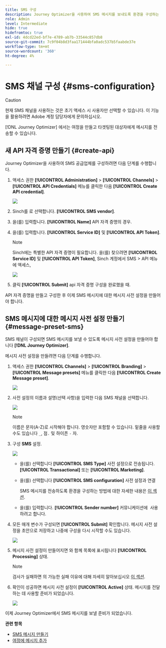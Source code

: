 ```yaml
---
title: SMS 구성
description: Journey Optimizer을 사용하여 SMS 메시지를 보내도록 환경을 구성하는 방법을 알아봅니다
role: Admin
level: Intermediate
hide: true
hidefromtoc: true
exl-id: 4dcd22ed-bf7e-4789-ab7b-33544c857db8
source-git-commit: 7c9f04b8d3faa171444bfa0adc537b5faabde37e
workflow-type: tm+mt
source-wordcount: '360'
ht-degree: 4%

---
```


# SMS 채널 구성 {#sms-configuration}

>[!CAUTION]
>
> 현재 SMS 채널을 사용하는 것은 초기 액세스 시 사용자만 선택할 수 있습니다. 이 기능을 활용하려면 Adobe 계정 담당자에게 문의하십시오.

[!DNL Journey Optimizer] 에서는 여정을 만들고 타겟팅된 대상자에게 메시지를 전송할 수 있습니다.

## 새 API 자격 증명 만들기 {#create-api}

Journey Optimizer을 사용하여 SMS 공급업체를 구성하려면 다음 단계를 수행합니다.

1. 액세스 권한 **[!UICONTROL Administration]** > **[!UICONTROL Channels]** > **[!UICONTROL API Credentials]** 메뉴를 클릭한 다음 **[!UICONTROL Create API credential]**.

   ![](assets/sms_4.png)

1. Sinch를 로 선택합니다. **[!UICONTROL SMS vendor]**.

1. 을(를) 입력합니다. **[!UICONTROL Name]** API 자격 증명의 경우.

1. 을(를) 입력합니다. **[!UICONTROL Service ID]** 및 **[!UICONTROL API Token]**.

   >[!NOTE]
   >
   > Sinch에는 특별한 API 자격 증명이 필요합니다. 을(를) 찾으려면 **[!UICONTROL Service ID]** 및 **[!UICONTROL API Token]**, Sinch 계정에서 SMS > API 메뉴에 액세스,

   ![](assets/sms_5.png)

1. 클릭 **[!UICONTROL Submit]** api 자격 증명 구성을 완료했을 때.

API 자격 증명을 만들고 구성한 후 이제 SMS 메시지에 대한 메시지 사전 설정을 만들어야 합니다.

## SMS 메시지에 대한 메시지 사전 설정 만들기 {#message-preset-sms}

SMS 채널이 구성되면 SMS 메시지를 보낼 수 있도록 메시지 사전 설정을 만들어야 합니다 **[!DNL Journey Optimizer]**.

메시지 사전 설정을 만들려면 다음 단계를 수행합니다.

1. 액세스 권한 **[!UICONTROL Channels]** > **[!UICONTROL Branding]** > **[!UICONTROL Message presets]** 메뉴를 클릭한 다음 **[!UICONTROL Create Message preset]**.

   ![](assets/preset-create.png)

1. 사전 설정의 이름과 설명(선택 사항)을 입력한 다음 SMS 채널을 선택합니다.

   ![](assets/sms_preset.png)

   >[!NOTE]
   >
   > 이름은 문자(A-Z)로 시작해야 합니다. 영숫자만 포함할 수 있습니다. 밑줄을 사용할 수도 있습니다 `_`, 점`.` 및 하이픈 `-` 자.

1. 구성 **SMS** 설정.

   ![](assets/preset-sms.png)

   * 을(를) 선택합니다 **[!UICONTROL SMS Type]** 사전 설정으로 전송됩니다. **[!UICONTROL Transactional]** 또는 **[!UICONTROL Marketing]**.

   * 을(를) 선택합니다 **[!UICONTROL SMS configuration]** 사전 설정과 연결

      SMS 메시지를 전송하도록 환경을 구성하는 방법에 대한 자세한 내용은 [이 섹션](sms-configuration.md).

   * 을(를) 입력합니다. **[!UICONTROL Sender number]** 커뮤니케이션에 &#x200B; 사용하려고 합니다.

1. 모든 매개 변수가 구성되면 **[!UICONTROL Submit]** 확인합니다. 메시지 사전 설정을 초안으로 저장하고 나중에 구성을 다시 시작할 수도 있습니다.

   ![](assets/sms_preset_2.png)

1. 메시지 사전 설정이 만들어지면 와 함께 목록에 표시됩니다 **[!UICONTROL Processing]** 상태.

   >[!NOTE]
   >
   >검사가 실패하면 의 가능한 실패 이유에 대해 자세히 알아보십시오 [이 섹션](#monitor-message-presets).

1. 확인이 성공하면 메시지 사전 설정이 **[!UICONTROL Active]** 상태. 메시지를 전달하는 데 사용할 준비가 되었습니다.

   ![](assets/preset-active.png)

이제 Journey Optimizer에서 SMS 메시지를 보낼 준비가 되었습니다.

**관련 항목**

* [SMS 메시지 만들기](../messages/create-sms.md)
* [여정에 메시지 추가](../building-journeys/journeys-message.md)
